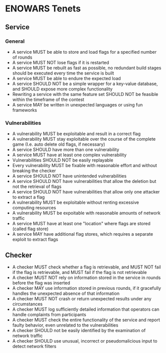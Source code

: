 # ENOWARS Tenets

## Service

### General
- A service MUST be able to store and load flags for a specified number of rounds
- A service MUST NOT lose flags if it is restarted
- A service MUST be rebuilt as fast as possible, no redundant build stages should be executed every time the service is built
- A service MUST be able to endure the expected load
- A service SHOULD NOT be a simple wrapper for a key-value database, and SHOULD expose more complex functionality
- Rewriting a service with the same feature set SHOULD NOT be feasible within the timeframe of the contest
- A service MAY be written in unexpected languages or using fun frameworks

### Vulnerabilities
- A vulnerability MUST be exploitable and result in a correct flag
- A vulnerability MUST stay exploitable over the course of the complete game (I.e. auto delete old flags, if necessary) 
- A service SHOULD have more than one vulnerability
- A service MUST have at least one complex vulnerability
- Vulnerabilities SHOULD NOT be easily replayable 
- Every vulnerability MUST be fixable with reasonable effort and without breaking the checker
- A service SHOULD NOT have unintended vulnerabilities
- A service SHOULD NOT have vulnerabilities that allow the deletion but not the retrieval of flags
- A service SHOULD NOT have vulnerabilities that allow only one attacker to extract a flag
- A vulnerability MUST be exploitable without renting excessive computing resources
- A vulnerability MUST be expoitable with reasonable amounts of network traffic
- A service MUST have at least one "location" where flags are stored (called flag store)
- A service MAY have additional flag stores, which requires a separate exploit to extract flags

## Checker
- A checker MUST check whether a flag is retrievable, and MUST NOT fail if the flag is retrievable, and MUST fail if the flag is not retrievable
- A checker MUST NOT rely on information stored in the service in rounds before the flag was inserted
- A checker MAY use information stored in previous rounds, if it gracefully handles the unexpected absence of that information
- A checker MUST NOT crash or return unexpected results under any circumstances
- A checker MUST log sufficiently detailed information that operators can handle complaints from participants
- A checker MUST check the entire functionality of the service and report faulty behavior, even unrelated to the vulnerabilities
- A checker SHOULD not be easily identified by the examination of network traffic
- A checker SHOULD use unusual, incorrect or pseudomalicious input to detect network filters

